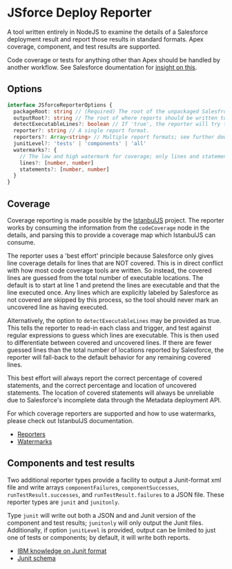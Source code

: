 # JSforce Deploy Reporter

A tool written entirely in NodeJS to examine the details of a Salesforce deployment result and report those results in standard formats. Apex coverage, component, and test results are supported.

Code coverage or tests for anything other than Apex should be handled by another workflow. See Salesforce doumentation for [insight on this](https://developer.salesforce.com/docs/component-library/documentation/lwc/testing).

## Options

```typescript
interface JSforceReporterOptions {
  packageRoot: string // (Required) The root of the unpackaged Salesfroce code (usually where Package.xml lives).
  outputRoot?: string // The root of where reports should be written to disk.
  detectExecutableLines?: boolean // If 'true', the reporter will try to read-in Apex classes/triggers from disk and guess which lines are executable.
  reporter?: string // A single report format.
  reporters?: Array<string> // Multiple report formats; see further down for information on available formats.
  junitLevel?: 'tests' | 'components' | 'all'
  watermarks?: {
    // The low and high watermark for coverage; only lines and statements are supported.
    lines?: [number, number]
    statements?: [number, number]
  }
}
```

## Coverage

Coverage reporting is made possible by the [IstanbulJS](https://github.com/istanbuljs/istanbuljs) project. The reporter works by consuming the information from the `codeCoverage` node in the details, and parsing this to provide a coverage map which IstanbulJS can consume.

The reporter uses a 'best effort' principle because Salesforce only gives line coverage details for lines that are NOT covered. This is in direct conflict with how most code coverage tools are written. So instead, the covered lines are guessed from the total number of executable locations. The default is to start at line 1 and pretend the lines are executable and that the line executed once. Any lines which are explicitly labeled by Salesforce as not covered are skipped by this process, so the tool should never mark an uncovered line as having executed.

Alternatively, the option to `detectExecutableLines` may be provided as true. This tells the reporter to read-in each class and trigger, and test against regular expressions to guess which lines are executable. This is then used to differentiate between covered and uncovered lines. If there are fewer guessed lines than the total number of locations reported by Salesforce, the reporter will fall-back to the default behavior for any remaining covered lines.

This best effort will always report the correct percentage of covered statements, and the correct percentage and location of uncovered statements. The location of covered statements will always be unreliable due to Salesforce's incomplete data through the Metadata deployment API.

For which coverage reporters are supported and how to use watermarks, please check out IstanbulJS documentation.

- [Reporters](https://istanbul.js.org/docs/advanced/alternative-reporters/)
- [Watermarks](https://github.com/istanbuljs/nyc#high-and-low-watermarks)

## Components and test results

Two additional reporter types provide a facility to output a Junit-format xml file and write arrays `componentFailures`, `componentSuccesses`, `runTestResult.successes`, and `runTestResult.failures` to a JSON file. These reporter types are `junit` and `junitonly`.

Type `junit` will write out both a JSON and and Junit version of the component and test results; `junitonly` will only output the Junit files. Additionally, if option `junitLevel` is provided, output can be limited to just one of tests or components; by default, it will write both reports.

- [IBM knowledge on Junit format](https://www.ibm.com/support/knowledgecenter/SSQ2R2_14.2.0/com.ibm.rsar.analysis.codereview.cobol.doc/topics/cac_useresults_junit.html)
- [Junit schema](https://github.com/windyroad/JUnit-Schema)

